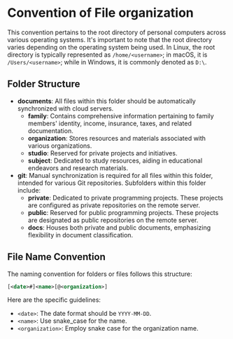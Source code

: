 # Convention of File organization

This convention pertains to the root directory of personal computers across various operating systems. It's important to note that the root directory varies depending on the operating system being used. In Linux, the root directory is typically represented as `/home/<username>`; in macOS, it is `/Users/<username>`; while in Windows, it is commonly denoted as `D:\`.

## Folder Structure

- **documents**: All files within this folder should be automatically synchronized with cloud servers.
  - **family**: Contains comprehensive information pertaining to family members' identity, income, insurance, taxes, and related documentation.
  - **organization**: Stores resources and materials associated with various organizations.
  - **studio**: Reserved for private projects and initiatives.
  - **subject**: Dedicated to study resources, aiding in educational endeavors and research materials.
- **git**: Manual synchronization is required for all files within this folder, intended for various Git repositories. Subfolders within this folder include:
  - **private**: Dedicated to private programming projects. These projects are configured as private repositories on the remote server.
  - **public**: Reserved for public programming projects. These projects are designated as public repositories on the remote server.
  - **docs**: Houses both private and public documents, emphasizing flexibility in document classification.

## File Name Convention

The naming convention for folders or files follows this structure:

```xml
[<date>#]<name>[@<organization>]
```

Here are the specific guidelines:

- `<date>`: The date format should be `YYYY-MM-DD`.
- `<name>`: Use snake_case for the name.
- `<organization>`: Employ snake case for the organization name.
